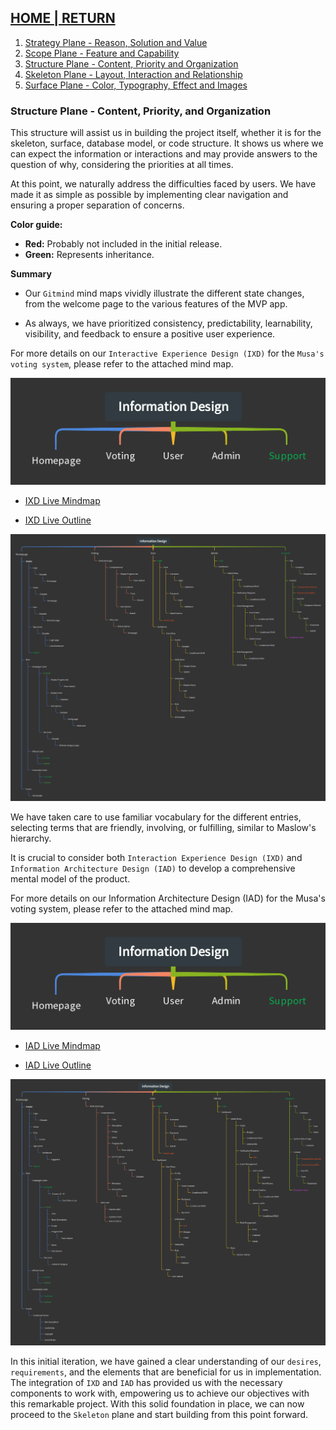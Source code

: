 ## [HOME | RETURN](https://github.com/plexoio/musa/blob/main/documentation/readme/user-centric/user-centric.md)

1. [Strategy Plane - Reason, Solution and Value](https://github.com/plexoio/musa/blob/main/documentation/readme/user-centric/strategy.md)
2. [Scope Plane - Feature and Capability](https://github.com/plexoio/musa/blob/main/documentation/readme/user-centric/scope.md)
3. [Structure Plane - Content, Priority and Organization](https://github.com/plexoio/musa/blob/main/documentation/readme/user-centric/structure.md)
4. [Skeleton Plane - Layout, Interaction and Relationship](https://github.com/plexoio/musa/blob/main/documentation/readme/user-centric/skeleton.md)
5. [Surface Plane - Color, Typography, Effect and Images](https://github.com/plexoio/musa/blob/main/documentation/readme/user-centric/surface.md)

### Structure Plane - Content, Priority, and Organization

This structure will assist us in building the project itself, whether it is for the skeleton, surface, database model, or code structure. It shows us where we can expect the information or interactions and may provide answers to the question of why, considering the priorities at all times.

At this point, we naturally address the difficulties faced by users. We have made it as simple as possible by implementing clear navigation and ensuring a proper separation of concerns.

**Color guide:**

- **Red:** Probably not included in the initial release.
- **Green:** Represents inheritance.

**Summary**

- Our `Gitmind` mind maps vividly illustrate the different state changes, from the welcome page to the various features of the MVP app.

- As always, we have prioritized consistency, predictability, learnability, visibility, and feedback to ensure a positive user experience.

For more details on our `Interactive Experience Design (IXD)` for the `Musa's voting system`, please refer to the attached mind map.

![IXD Mindmap Initial](https://github.com/plexoio/musa/blob/main/documentation/assets/img/user-centric/initial-IXD.png)

- [IXD Live Mindmap](https://gitmind.com/app/docs/mebd8tio)

- [IXD Live Outline](https://gitmind.com/app/docs/mebd8tio?view=outline)

![IXD Mindmap](https://github.com/plexoio/musa/blob/main/documentation/assets/img/user-centric/IXD.png)

We have taken care to use familiar vocabulary for the different entries, selecting terms that are friendly, involving, or fulfilling, similar to Maslow's hierarchy.

It is crucial to consider both `Interaction Experience Design (IXD)` and `Information Architecture Design (IAD)` to develop a comprehensive mental model of the product.

For more details on our Information Architecture Design (IAD) for the Musa's voting system, please refer to the attached mind map.

![IAD Mindmap Initial](https://github.com/plexoio/musa/blob/main/documentation/assets/img/user-centric/initial-IAD.png)

- [IAD Live Mindmap](https://gitmind.com/app/docs/mq5to2rs)

- [IAD Live Outline](https://gitmind.com/app/docs/mq5to2rs?view=outline)
  
![IAD Mindmap](https://github.com/plexoio/musa/blob/main/documentation/assets/img/user-centric/IAD.png)

In this initial iteration, we have gained a clear understanding of our `desires`, `requirements`, and the elements that are beneficial for us in implementation. The integration of `IXD` and `IAD` has provided us with the necessary components to work with, empowering us to achieve our objectives with this remarkable project. With this solid foundation in place, we can now proceed to the `Skeleton` plane and start building from this point forward.